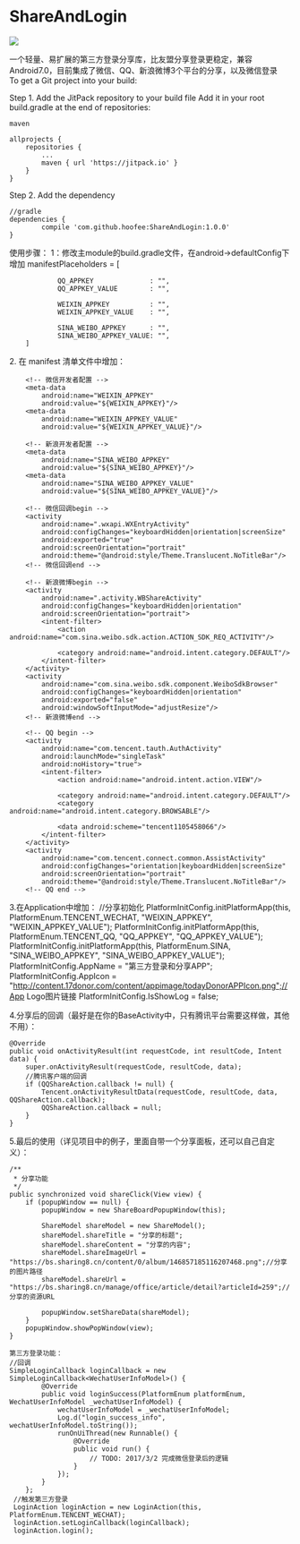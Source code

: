 # ShareAndLogin
[![](https://jitpack.io/v/hoofee/ShareAndLogin.svg)](https://jitpack.io/#hoofee/ShareAndLogin)

一个轻量、易扩展的第三方登录分享库，比友盟分享登录更稳定，兼容Android7.0，目前集成了微信、QQ、新浪微博3个平台的分享，以及微信登录
 
To get a Git project into your build:

Step 1. Add the JitPack repository to your build file
Add it in your root build.gradle at the end of repositories:

    maven

	allprojects {
		repositories {
			...
			maven { url 'https://jitpack.io' }
		}
	}
Step 2. Add the dependency

    //gradle
	dependencies {
	        compile 'com.github.hoofee:ShareAndLogin:1.0.0'
	}

 使用步骤：
 1：修改主module的build.gradle文件，在android->defaultConfig下增加
 manifestPlaceholders = [

                QQ_APPKEY              : "",
                QQ_APPKEY_VALUE        : "",

                WEIXIN_APPKEY          : "",
                WEIXIN_APPKEY_VALUE    : "",

                SINA_WEIBO_APPKEY      : "",
                SINA_WEIBO_APPKEY_VALUE: "",
        ]

2. 在 manifest 清单文件中增加：
        <!-- QQ开发者配置 -->
        <meta-data
            android:name="QQ_APPKEY"
            android:value="${QQ_APPKEY}"/>
        <meta-data
            android:name="QQ_APPKEY_VALUE"
            android:value="${QQ_APPKEY_VALUE}"/>

        <!-- 微信开发者配置 -->
        <meta-data
            android:name="WEIXIN_APPKEY"
            android:value="${WEIXIN_APPKEY}"/>
        <meta-data
            android:name="WEIXIN_APPKEY_VALUE"
            android:value="${WEIXIN_APPKEY_VALUE}"/>

        <!-- 新浪开发者配置 -->
        <meta-data
            android:name="SINA_WEIBO_APPKEY"
            android:value="${SINA_WEIBO_APPKEY}"/>
        <meta-data
            android:name="SINA_WEIBO_APPKEY_VALUE"
            android:value="${SINA_WEIBO_APPKEY_VALUE}"/>
        
        <!-- 微信回调begin -->
        <activity
            android:name=".wxapi.WXEntryActivity"
            android:configChanges="keyboardHidden|orientation|screenSize"
            android:exported="true"
            android:screenOrientation="portrait"
            android:theme="@android:style/Theme.Translucent.NoTitleBar"/>
        <!-- 微信回调end -->

        <!-- 新浪微博begin -->
        <activity
            android:name=".activity.WBShareActivity"
            android:configChanges="keyboardHidden|orientation"
            android:screenOrientation="portrait">
            <intent-filter>
                <action android:name="com.sina.weibo.sdk.action.ACTION_SDK_REQ_ACTIVITY"/>

                <category android:name="android.intent.category.DEFAULT"/>
            </intent-filter>
        </activity>
        <activity
            android:name="com.sina.weibo.sdk.component.WeiboSdkBrowser"
            android:configChanges="keyboardHidden|orientation"
            android:exported="false"
            android:windowSoftInputMode="adjustResize"/>
        <!-- 新浪微博end -->

        <!-- QQ begin -->
        <activity
            android:name="com.tencent.tauth.AuthActivity"
            android:launchMode="singleTask"
            android:noHistory="true">
            <intent-filter>
                <action android:name="android.intent.action.VIEW"/>

                <category android:name="android.intent.category.DEFAULT"/>
                <category android:name="android.intent.category.BROWSABLE"/>

                <data android:scheme="tencent1105458066"/>
            </intent-filter>
        </activity>
        <activity
            android:name="com.tencent.connect.common.AssistActivity"
            android:configChanges="orientation|keyboardHidden|screenSize"
            android:screenOrientation="portrait"
            android:theme="@android:style/Theme.Translucent.NoTitleBar"/>
        <!-- QQ end -->
        
3.在Application中增加：
        //分享初始化
        PlatformInitConfig.initPlatformApp(this, PlatformEnum.TENCENT_WECHAT, "WEIXIN_APPKEY", "WEIXIN_APPKEY_VALUE");
        PlatformInitConfig.initPlatformApp(this, PlatformEnum.TENCENT_QQ, "QQ_APPKEY", "QQ_APPKEY_VALUE");
        PlatformInitConfig.initPlatformApp(this, PlatformEnum.SINA, "SINA_WEIBO_APPKEY", "SINA_WEIBO_APPKEY_VALUE");
        PlatformInitConfig.AppName = "第三方登录和分享APP";
        PlatformInitConfig.AppIcon = "http://content.17donor.com/content/appimage/todayDonorAPPIcon.png";//App Logo图片链接
        PlatformInitConfig.IsShowLog = false;
        
 4.分享后的回调（最好是在你的BaseActivity中，只有腾讯平台需要这样做，其他不用）：
 
    @Override
    public void onActivityResult(int requestCode, int resultCode, Intent data) {
        super.onActivityResult(requestCode, resultCode, data);
        //腾讯客户端的回调
        if (QQShareAction.callback != null) {
            Tencent.onActivityResultData(requestCode, resultCode, data, QQShareAction.callback);
            QQShareAction.callback = null;
        }
    }
 5.最后的使用（详见项目中的例子，里面自带一个分享面板，还可以自己自定义）：
 
    /**
     * 分享功能
     */
    public synchronized void shareClick(View view) {
        if (popupWindow == null) {
            popupWindow = new ShareBoardPopupWindow(this);

            ShareModel shareModel = new ShareModel();
            shareModel.shareTitle = "分享的标题";
            shareModel.shareContent = "分享的内容";
            shareModel.shareImageUrl = "https://bs.sharing8.cn/content/0/album/146857185116207468.png";//分享的图片路径
            shareModel.shareUrl = "https://bs.sharing8.cn/manage/office/article/detail?articleId=259";//分享的资源URL

            popupWindow.setShareData(shareModel);
        }
        popupWindow.showPopWindow(view);
    }
    
    第三方登录功能：
    //回调
    SimpleLoginCallback loginCallback = new SimpleLoginCallback<WechatUserInfoModel>() {
            @Override
            public void loginSuccess(PlatformEnum platformEnum, WechatUserInfoModel _wechatUserInfoModel) {
                wechatUserInfoModel = _wechatUserInfoModel;
                Log.d("login_success_info", wechatUserInfoModel.toString());
                runOnUiThread(new Runnable() {
                    @Override
                    public void run() {
                        // TODO: 2017/3/2 完成微信登录后的逻辑
                    }
                });
            }
        };
     //触发第三方登录
     LoginAction loginAction = new LoginAction(this, PlatformEnum.TENCENT_WECHAT);
     loginAction.setLoginCallback(loginCallback);
     loginAction.login();
            

